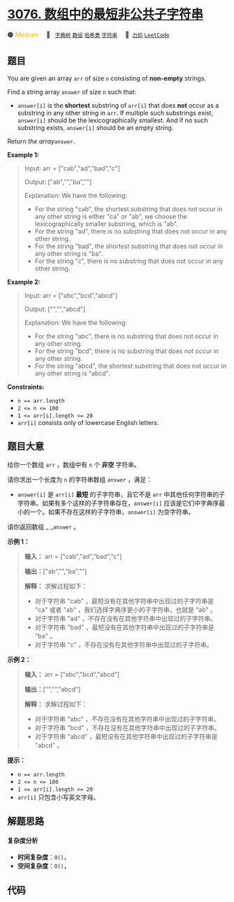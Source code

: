 # [3076. 数组中的最短非公共子字符串](https://2xiao.github.io/leetcode-js/problem/3076.html)

🟠 <font color=#ffb800>Medium</font>&emsp; 🔖&ensp; [`字典树`](/tag/trie.md) [`数组`](/tag/array.md) [`哈希表`](/tag/hash-table.md) [`字符串`](/tag/string.md)&emsp; 🔗&ensp;[`力扣`](https://leetcode.cn/problems/shortest-uncommon-substring-in-an-array) [`LeetCode`](https://leetcode.com/problems/shortest-uncommon-substring-in-an-array)

## 题目

You are given an array `arr` of size `n` consisting of **non-empty** strings.

Find a string array `answer` of size `n` such that:

  * `answer[i]` is the **shortest** substring of `arr[i]` that does **not** occur as a substring in any other string in `arr`. If multiple such substrings exist, `answer[i]` should be the lexicographically smallest. And if no such substring exists, `answer[i]` should be an empty string.

Return _the array_`answer`.



**Example 1:**

> Input: arr = ["cab","ad","bad","c"]
> 
> Output: ["ab","","ba",""]
> 
> Explanation: We have the following:
> - For the string "cab", the shortest substring that does not occur in any other string is either "ca" or "ab", we choose the lexicographically smaller substring, which is "ab".
> - For the string "ad", there is no substring that does not occur in any other string.
> - For the string "bad", the shortest substring that does not occur in any other string is "ba".
> - For the string "c", there is no substring that does not occur in any other string.

**Example 2:**

> Input: arr = ["abc","bcd","abcd"]
> 
> Output: ["","","abcd"]
> 
> Explanation: We have the following:
> - For the string "abc", there is no substring that does not occur in any other string.
> - For the string "bcd", there is no substring that does not occur in any other string.
> - For the string "abcd", the shortest substring that does not occur in any other string is "abcd".

**Constraints:**

  * `n == arr.length`
  * `2 <= n <= 100`
  * `1 <= arr[i].length <= 20`
  * `arr[i]` consists only of lowercase English letters.


## 题目大意

给你一个数组 `arr` ，数组中有 `n` 个 **非空**  字符串。

请你求出一个长度为 `n` 的字符串数组 `answer` ，满足：

  * `answer[i]` 是 `arr[i]` **最短**  的子字符串，且它不是 `arr` 中其他任何字符串的子字符串。如果有多个这样的子字符串存在，`answer[i]` 应该是它们中字典序最小的一个。如果不存在这样的子字符串，`answer[i]` 为空字符串。

请你返回数组 _ _`answer` 。



**示例 1：**

> 
> 
> 
> 
> 
> **输入：** arr = ["cab","ad","bad","c"]
> 
> **输出：**["ab","","ba",""]
> 
> **解释：** 求解过程如下：
> - 对于字符串 "cab" ，最短没有在其他字符串中出现过的子字符串是 "ca" 或者 "ab" ，我们选择字典序更小的子字符串，也就是 "ab" 。
> - 对于字符串 "ad" ，不存在没有在其他字符串中出现过的子字符串。
> - 对于字符串 "bad" ，最短没有在其他字符串中出现过的子字符串是 "ba" 。
> - 对于字符串 "c" ，不存在没有在其他字符串中出现过的子字符串。
> 
> 

**示例 2：**

> 
> 
> 
> 
> 
> **输入：** arr = ["abc","bcd","abcd"]
> 
> **输出：**["","","abcd"]
> 
> **解释：** 求解过程如下：
> - 对于字符串 "abc" ，不存在没有在其他字符串中出现过的子字符串。
> - 对于字符串 "bcd" ，不存在没有在其他字符串中出现过的子字符串。
> - 对于字符串 "abcd" ，最短没有在其他字符串中出现过的子字符串是 "abcd" 。
> 
> 



**提示：**

  * `n == arr.length`
  * `2 <= n <= 100`
  * `1 <= arr[i].length <= 20`
  * `arr[i]` 只包含小写英文字母。


## 解题思路

#### 复杂度分析

- **时间复杂度**：`O()`，
- **空间复杂度**：`O()`，

## 代码

```javascript

```